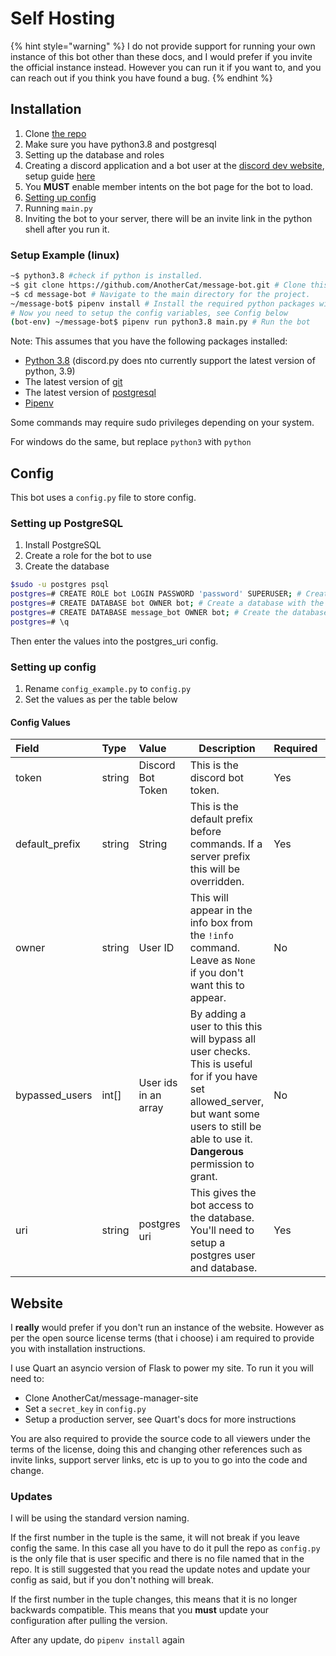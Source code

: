 # Self Hosting

{% hint style="warning" %}
I do not provide support for running your own instance of this bot other than these docs, and I would prefer if you invite the official instance instead. However you can run it if you want to, and you can reach out if you think you have found a bug.
{% endhint %}

## Installation

1. Clone [the repo](https://github.com/AnotherCat/message-bot)
2. Make sure you have python3.8 and postgresql
3. Setting up the database and roles
4. Creating a discord application and a bot user at the [discord dev website](https://discord.com/developers/applications), setup guide [here](https://discordpy.readthedocs.io/en/latest/discord.html#creating-a-bot-account)
5. You **MUST** enable member intents on the bot page for the bot to load.
6. [Setting up config](#config)
7. Running `main.py`
8. Inviting the bot to your server, there will be an invite link in the python shell after you run it.

### Setup Example (linux)

```bash
~$ python3.8 #check if python is installed.
~$ git clone https://github.com/AnotherCat/message-bot.git # Clone this github repo
~$ cd message-bot # Navigate to the main directory for the project.
~/message-bot$ pipenv install # Install the required python packages with pipenv
# Now you need to setup the config variables, see Config below
(bot-env) ~/message-bot$ pipenv run python3.8 main.py # Run the bot
```

Note: This assumes that you have the following packages installed:

- [Python 3.8](https://www.python.org/downloads/release/python-386/) (discord.py does nto currently support the latest version of python, 3.9)
- The latest version of [git](https://git-scm.com/downloads)
- The latest version of [postgresql](https://www.postgresql.org/download/)
- [Pipenv](https://pipenv.pypa.io/en/latest/install/)

Some commands may require sudo privileges depending on your system.

For windows do the same, but replace `python3` with `python`

## Config

This bot uses a `config.py` file to store config.

### Setting up PostgreSQL

1. Install PostgreSQL
2. Create a role for the bot to use
3. Create the database

```bash
$sudo -u postgres psql
postgres=# CREATE ROLE bot LOGIN PASSWORD 'password' SUPERUSER; # Create the role for the bot to use. You can do it without superuser, look up the docs to see what's needed.
postgres=# CREATE DATABASE bot OWNER bot; # Create a database with the same name as the role, so that you can login easier
postgres=# CREATE DATABASE message_bot OWNER bot; # Create the database the bot will use
postgres=# \q
```

Then enter the values into the postgres_uri config.

### Setting up config

1. Rename `config_example.py` to `config.py`
2. Set the values as per the table below

#### Config Values

| Field         | Type     | Value                                             | Description                                                  | Required | Default |
| :-------------- | :------------------ | :----------------------------------------------------------- | --------------- | :-------------- | --------------- |
| token | string         | Discord Bot Token  | This is the discord bot token.                               | Yes | `""` |
| default_prefix    | string         | String    | This is the default prefix before commands. If a server prefix this will be overridden. | Yes | `"!"` |
| owner   | string | User ID | This will appear in the info box from the `!info` command. Leave as `None` if you don't want this to appear. | No | `None` |
| bypassed_users | int[] | User ids in an array | By adding a user to this this will bypass all user checks. This is useful for if you have set allowed_server, but want some users to still be able to use it. **Dangerous** permission to grant. | No | `[]` |
| uri | string | postgres uri | This gives the bot access to the database. You'll need to setup a postgres user and database. | Yes | see config file |

## Website

I **really** would prefer if you don't run an instance of the website.
However as per the open source license terms (that i choose) i am required to provide you with installation instructions.

I use Quart an asyncio version of Flask to power my site.
To run it you will need to:

- Clone AnotherCat/message-manager-site
- Set a `secret_key` in `config.py`
- Setup a production server, see Quart's docs for more instructions

You are also required to provide the source code to all viewers under the terms of the license, doing this and changing other references such as invite links, support server links, etc is up to you to go into the code and change.

### Updates

I will be using the standard version naming.

If the first number in the tuple is the same, it will not break if you leave config the same. In this case all you have to do it pull the repo as `config.py` is the only file that is user specific and there is no file named that in the repo.
It is still suggested that you read the update notes and update your config as said, but if you don't nothing will break.

If the first number in the tuple changes, this means that it is no longer backwards compatible.
This means that you **must** update your configuration after pulling the version.

After any update, do `pipenv install` again
